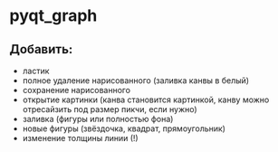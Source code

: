 # pyqt_graph

## Добавить:


- ластик
- полное удаление нарисованного (заливка канвы в белый)
- сохранение нарисованного
- открытие картинки (канва становится картинкой, канву можно отресайзить под размер пикчи, если нужно)
- заливка (фигуры или полностью фона)
- новые фигуры (звёздочка, квадрат, прямоугольник)
- изменение толщины линии (!)
